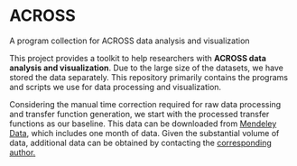 # ACROSS
A program collection for ACROSS data analysis and visualization

This project provides a toolkit to help researchers with **ACROSS data analysis and visualization**. Due to the large size of the datasets, we have stored the data separately. This repository primarily contains the programs and scripts we use for data processing and visualization.

Considering the manual time correction required for raw data processing and transfer function generation, we start with the processed transfer functions as our baseline. This data can be downloaded from [Mendeley Data](https://data.mendeley.com/preview/p7nw36tbbf?a=67361f27-f595-4482-a322-f00a0f994cab), which includes one month of data. Given the substantial volume of data, additional data can be obtained by contacting the <ins>corresponding author<ins>.
